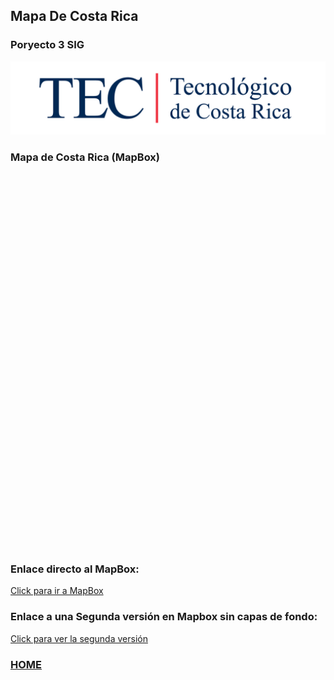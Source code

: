 ## Mapa De Costa Rica

<head>
  <script src='https://api.mapbox.com/mapbox-gl-js/v2.3.1/mapbox-gl.js'></script>
<link href='https://api.mapbox.com/mapbox-gl-js/v2.3.1/mapbox-gl.css' rel='stylesheet' />
</head>

### Poryecto 3 SIG

![Logo_TEC](/docs/assets/images/logo_tec.jpg)

### Mapa de Costa Rica (MapBox)

<div id='map' style='width: 500px; height: 600px;'></div>
<script>
mapboxgl.accessToken = 'pk.eyJ1Ijoia2V2aW5nY2MiLCJhIjoiY2t1OTN1dWlnMDM3aDJvcWp0czFqOTd3diJ9.oi2n4oJAszF8rcTVoLw3qA';
var map = new mapboxgl.Map({
container: 'map',
style: 'mapbox://styles/kevingcc/ckwjty89q2kbd15uoh490795r'
});
</script>

### Enlace directo al MapBox:

[Click para ir a MapBox](https://api.mapbox.com/styles/v1/kevingcc/ckwjty89q2kbd15uoh490795r.html?title=view&access_token=pk.eyJ1Ijoia2V2aW5nY2MiLCJhIjoiY2t1OTN1dWlnMDM3aDJvcWp0czFqOTd3diJ9.oi2n4oJAszF8rcTVoLw3qA&zoomwheel=true&fresh=true#7/9.571/-84.27)

### Enlace a una Segunda versión en Mapbox sin capas de fondo:

[Click para ver la segunda versión](https://api.mapbox.com/styles/v1/kevingcc/ckwjqwq1q6sqj15n05kqfnwgj.html?title=view&access_token=pk.eyJ1Ijoia2V2aW5nY2MiLCJhIjoiY2t1OTN1dWlnMDM3aDJvcWp0czFqOTd3diJ9.oi2n4oJAszF8rcTVoLw3qA&zoomwheel=true&fresh=true#7/10.288/-84.26/346.8/7)

### [HOME](./README.md)
